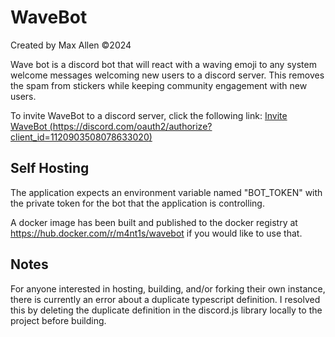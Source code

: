 # WaveBot

Created by Max Allen &copy;2024

Wave bot is a discord bot that will react with a waving emoji to any system welcome messages welcoming new users to a discord server. This removes the spam from stickers while keeping community engagement with new users.

To invite WaveBot to a discord server, click the following link:
[Invite WaveBot (https://discord.com/oauth2/authorize?client_id=1120903508078633020)](https://discord.com/oauth2/authorize?client_id=1120903508078633020)

## Self Hosting

The application expects an environment variable named "BOT_TOKEN" with the private token for the bot that the application is controlling.

A docker image has been built and published to the docker registry at https://hub.docker.com/r/m4nt1s/wavebot if you would like to use that.

## Notes

For anyone interested in hosting, building, and/or forking their own instance, there is currently an error about a duplicate typescript definition. I resolved this by deleting the duplicate definition in the discord.js library locally to the project before building.